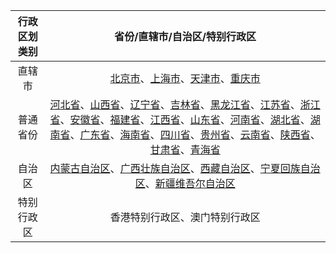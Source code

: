 | 行政区划类别 |                省份/直辖市/自治区/特别行政区                 |
| :----------: | :----------------------------------------------------------: |
|    直辖市    |  <u>北京市</u>、<u>上海市</u>、<u>天津市</u>、<u>重庆市</u>  |
|   普通省份   | <u>河北省</u>、<u>山西省</u>、<u>辽宁省</u>、<u>吉林省</u>、<u>黑龙江省</u>、<u>江苏省</u>、<u>浙江省</u>、<u>安徽省</u>、<u>福建省</u>、<u>江西省</u>、<u>山东省</u>、<u>河南省</u>、<u>湖北省</u>、<u>湖南省</u>、<u>广东省</u>、<u>海南省</u>、<u>四川省</u>、<u>贵州省</u>、<u>云南省</u>、<u>陕西省</u>、<u>甘肃省</u>、<u>青海省</u> |
|    自治区    | <u>内蒙古自治区</u>、<u>广西壮族自治区</u>、<u>西藏自治区</u>、<u>宁夏回族自治区</u>、<u>新疆维吾尔自治区</u> |
|  特别行政区  |                香港特别行政区、澳门特别行政区                |
